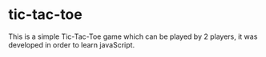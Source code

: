 # tic-tac-toe
This is a simple Tic-Tac-Toe game which can be played by 2 players, it was developed in order to learn javaScript.
